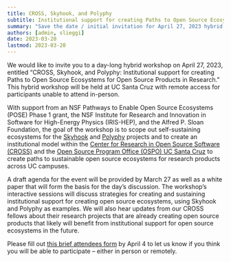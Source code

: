 ```yaml
---
title: CROSS, Skyhook, and Polyphy
subtitle: Institutional support for creating Paths to Open Source Ecosystems for Open Source Products in Research.
summary: "Save the date / initial invitation for April 27, 2023 hybrid event at UC Santa Cruz"
authors: [admin, slieggi]
date: 2023-03-20
lastmod: 2023-03-20
---
```


We would like to invite you to a day-long hybrid workshop on April 27, 2023, entitled “CROSS, Skyhook, and Polyphy: Institutional support for creating Paths to Open Source Ecosystems for Open Source Products in Research."  This hybrid workshop will be held at UC Santa Cruz with remote access for participants unable to attend in-person.

With support from an NSF Pathways to Enable Open Source Ecosystems (POSE) Phase 1 grant, the NSF Institute for Research and Innovation in Software for High-Energy Physics (IRIS-HEP), and the Alfred P. Sloan Foundation, the goal of the workshop is to scope out self-sustaining ecosystems for the [Skyhook](https://github.com/skyhookdm) and [Polyphy](https://polyphy.io/) projects and to create an institutional model within the [Center for Research in Open Source Software (CROSS)](https://cross.ucsc.edu) and the [Open Source Program Office (OSPO) UC Santa Cruz](/) to create paths to sustainable open source ecosystems for research products across UC campuses.

A draft agenda for the event will be provided by March 27 as well as a white paper that will form the basis for the day’s discussion. The workshop’s interactive sessions will discuss strategies for creating and sustaining institutional support for creating open source ecosystems, using 
Skyhook and Polyphy as examples. We will also hear updates from our CROSS fellows about their research projects that are already creating open source products that likely will benefit from institutional support for open source ecosystems in the future. 

Please fill out [this brief attendees form](https://docs.google.com/forms/d/e/1FAIpQLSc58DwXh9Jmms7XEVwf7B1i4TEVMqXlHWfUqF9EoGBfpdXEWw/viewform?usp=sf_link) by April 4 to let us know if you think you will be able to participate – either in person or remotely. 
